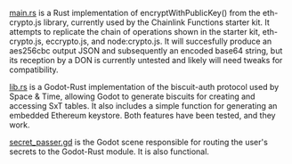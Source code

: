  [main.rs](main.rs) is a Rust implementation of encryptWithPublicKey() from the eth-crypto.js library, currently used by the Chainlink Functions starter kit.  It attempts to replicate the chain of operations shown in the starter kit, eth-crypto.js, eccrypto.js, and node:crypto.js. It will succesfully produce an aes256cbc output JSON and subsequently an encoded base64 string, but its reception by a DON is currently untested and likely will need tweaks for compatibility.
 
[lib.rs](/secrets/biscuits/lib.rs) is a Godot-Rust implementation of the biscuit-auth protocol used by Space & Time, allowing Godot to generate biscuits for creating and accessing SxT tables.  It also includes a simple function for generating an embedded Ethereum keystore.  Both features have been tested, and they work.

[secret_passer.gd](/secrets/biscuits/secret_passer.gd) is the Godot scene responsible for routing the user's secrets to the Godot-Rust module.  It is also functional.
